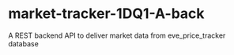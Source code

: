 # market-tracker-1DQ1-A-back
A REST backend API to deliver market data from eve_price_tracker database
